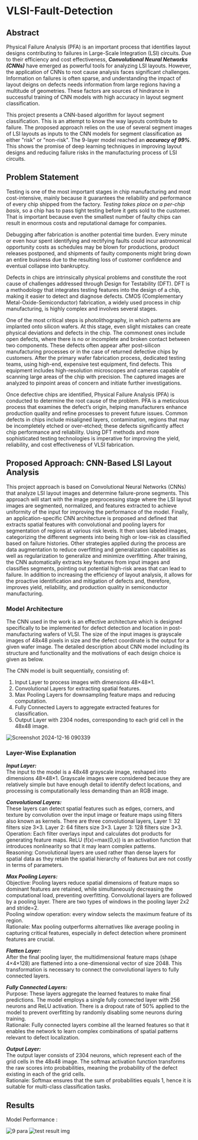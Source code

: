 # VLSI-Fault-Detection

## Abstract
Physical Failure Analysis (PFA) is an important process that identifies layout designs contributing to failures in Large-Scale Integration (LSI) circuits. Due to their efficiency and cost effectiveness, ***Convolutional Neural Networks (CNNs)*** have emerged as powerful tools for analyzing LSI layouts. However, the application of CNNs to root cause analysis faces significant challenges. Information on failures is often sparse, and understanding the impact of layout deigns on defects needs information from large regions having a multitude of geometries. These factors are sources of hindrance in successful training of CNN models with high accuracy in layout segment classification.<br />

This project presents a CNN-based algorithm for layout segment classification. This is an attempt to know the way layouts contribute to failure. The proposed approach relies on the use of several segment images of LSI layouts as inputs to the CNN models for segment classification as either "risk" or "non-risk". The 9-layer model reached an ***accuracy of 99%***. This shows the promise of deep learning techniques in improving layout designs and reducing failure risks in the manufacturing process of LSI circuits.<br />

## Problem Statement
Testing is one of the most important stages in chip manufacturing and most cost-intensive, mainly because it guarantees the reliability and performance of every chip shipped from the factory. *Testing takes place on a per-chip basis*, so a chip has to pass tight testing before it gets sold to the customer. That is important because even the smallest number of faulty chips can result in enormous costs and reputational damage for companies. <br />

Debugging after fabrication is another potential time burden. Every minute or even hour spent identifying and rectifying faults could incur astronomical opportunity costs as schedules may be blown for productions, product releases postponed, and shipments of faulty components might bring down an entire business due to the resulting loss of customer confidence and eventual collapse into bankruptcy. <br />

Defects in chips are intrinsically physical problems and constitute the root cause of challenges addressed through Design for Testability (DFT). DFT is a methodology that integrates testing features into the design of a chip, making it easier to detect and diagnose defects. CMOS (Complementary Metal-Oxide-Semiconductor) fabrication, a widely used process in chip manufacturing, is highly complex and involves several stages. <br />

One of the most critical steps is photolithography, in which patterns are implanted onto silicon wafers. At this stage, even slight mistakes can create physical deviations and defects in the chip. The commonest ones include open defects, where there is no or incomplete and broken contact between two components. These defects often appear after post-silicon manufacturing processes or in the case of returned defective chips by customers. After the primary wafer fabrication process, dedicated testing teams, using high-end, expensive test equipment, find defects. This equipment includes high-resolution microscopes and cameras capable of scanning large areas of the chip with precision. The captured images are analyzed to pinpoint areas of concern and initiate further investigations. <br />

Once defective chips are identified, Physical Failure Analysis (PFA) is conducted to determine the root cause of the problem. PFA is a meticulous process that examines the defect’s origin, helping manufacturers enhance production quality and refine processes to prevent future issues. Common defects in chips include misaligned layers, contamination, regions that may be incompletely etched or over-etched; these defects significantly affect chip performance and reliability. Using DFT methods and more sophisticated testing technologies is imperative for improving the yield, reliability, and cost effectiveness of VLSI fabrication.

## Proposed Approach: CNN-Based LSI Layout Analysis
This project approach is based on Convolutional Neural Networks (CNNs) that analyze LSI layout images and determine failure-prone segments. This approach will start with the image preprocessing stage where the LSI layout images are segmented, normalized, and features extracted to achieve uniformity of the input for improving the performance of the model. Finally, an application-specific CNN architecture is proposed and defined that extracts spatial features with convolutional and pooling layers for segmentation of regions at various risk levels. It then uses labeled images, categorizing the different segments into being high or low-risk as classified based on failure histories. Other strategies applied during the process are data augmentation to reduce overfitting and generalization capabilities as well as regularization to generalize and minimize overfitting. After training, the CNN automatically extracts key features from input images and classifies segments, pointing out potential high-risk areas that can lead to failure. In addition to increasing the efficiency of layout analysis, it allows for the proactive identification and mitigation of defects and, therefore, improves yield, reliability, and production quality in semiconductor manufacturing.

### Model Architecture
The CNN used in the work is an effective architecture which is designed specifically to be implemented for defect detection and location in post-manufacturing wafers of VLSI. The size of the input images is grayscale images of 48x48 pixels in size and the defect coordinate is the output for a given wafer image. The detailed description about CNN model including its structure and functionality and the motivations of each design choice is given as below.<br />

The CNN model is built sequentially, consisting of:
 1. Input Layer to process images with dimensions 48×48×1.
 2. Convolutional Layers for extracting spatial features.
 3. Max Pooling Layers for downsampling feature maps and reducing computation.
 4. Fully Connected Layers to aggregate extracted features for classification.
 5. Output Layer with 2304 nodes, corresponding to each grid cell in the 48x48 image.

![Screenshot 2024-12-16 090339](https://github.com/user-attachments/assets/0b31b86f-543f-468f-86d1-ec16b43e2b88)
### Layer-Wise Explanation
 ***Input Layer:*** <br />
 The input to the model is a 48x48 grayscale image, reshaped into dimensions 48×48×1.
 Grayscale images were considered because they are relatively simple but have enough detail
 to identify defect locations, and processing is computationally less demanding than an RGB
 image.<br />
 
 ***Convolutional Layers:*** <br />
 These layers can detect spatial features such as edges, corners, and texture by convolution over
 the input image or feature maps using filters also known as kernels.
 There are three convolutional layers, Layer 1: 32 filters size 3×3. Layer 2: 64 filters size 3×3.
 Layer 3: 128 filters size 3×3.<br />
 Operation: Each filter overlays input and calculates dot products for generating feature maps.
 ReLU (f(x)=max(0,x)) is an activation function that introduces nonlinearity so that it may
 learn complex patterns.<br />
 Reasoning: Convolutional layers are used rather than dense layers for spatial data as they
 retain the spatial hierarchy of features but are not costly in terms of parameters.<br />
 
 ***Max Pooling Layers:*** <br />
 Objective: Pooling layers reduce spatial dimensions of feature maps so dominant features are
 retained, while simultaneously decreasing the computational load, preventing overfitting. Convolutional layers are followed by a pooling layer. There are two types of windows in the pooling
 layer 2x2 and stride=2.<br />
 Pooling window operation: every window selects the maximum feature of its region.<br />
 Rationale: Max pooling outperforms alternatives like average pooling in capturing critical
 features, especially in defect detection where prominent features are crucial.
 
 ***Flatten Layer:*** <br />
 After the final pooling layer, the multidimensional feature maps (shape 4×4×128) are flattened
 into a one-dimensional vector of size 2048. This transformation is necessary to connect the
 convolutional layers to fully connected layers.<br />
 
 ***Fully Connected Layers:*** <br />
 Purpose: These layers aggregate the learned features to make final predictions. The model
 employs a single fully connected layer with 256 neurons and ReLU activation. There is a
 dropout rate of 50% applied to the model to prevent overfitting by randomly disabling some
 neurons during training.<br />
 Rationale: Fully connected layers combine all the learned features so that it enables the network
 to learn complex combinations of spatial patterns relevant to defect localization.<br />
 
 ***Output Layer:*** <br />
 The output layer consists of 2304 neurons, which represent each of the grid cells in the 48x48
 image. The softmax activation function transforms the raw scores into probabilities, meaning
 the probability of the defect existing in each of the grid cells.<br />
 Rationale: Softmax ensures that the sum of probabilities equals 1, hence it is suitable for
 multi-class classification tasks.
 
## Results
Model Performance : <br />

![9 para](https://github.com/user-attachments/assets/aec2f3af-93f7-4d35-ae3f-c24437a7aa7a)
![test result img ](https://github.com/user-attachments/assets/19808672-bbb5-4a07-99ad-a0031964d99a)
